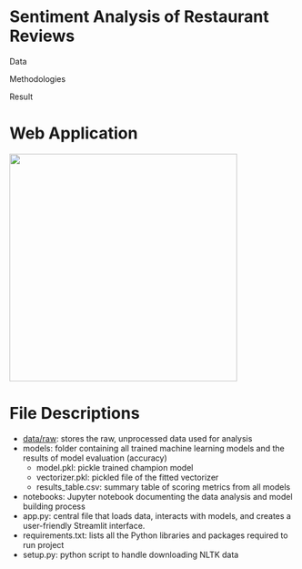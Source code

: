 # Sentiment Analysis of Restaurant Reviews


Data

Methodologies

Result


# Web Application
<a href="https://restaurantreviewspredict.streamlit.app/">
  <img src="image.jpg" width="400" >
</a>

# File Descriptions

- [data/raw](data/raw): stores the raw, unprocessed data used for analysis
- models: folder containing all trained machine learning models and the results of model evaluation (accuracy)
  - model.pkl: pickle trained champion model
  - vectorizer.pkl: pickled file of the fitted vectorizer
  - results_table.csv:  summary table of scoring metrics from all models
- notebooks: Jupyter notebook documenting the data analysis and model building process
- app.py: central file that loads data, interacts with models, and creates a user-friendly Streamlit interface.
- requirements.txt: lists all the Python libraries and packages required to run project
- setup.py: python script to handle downloading NLTK data
